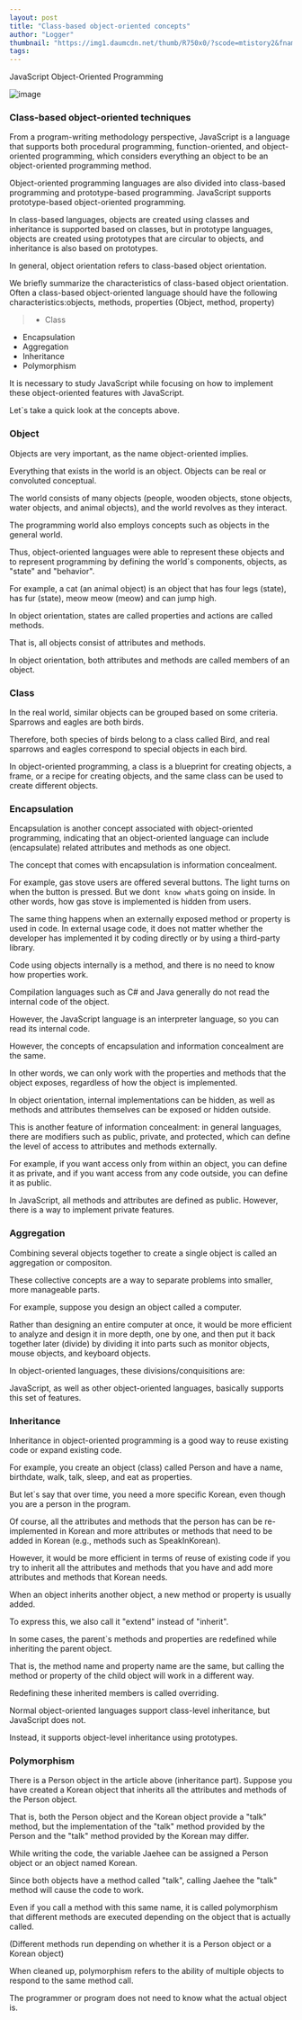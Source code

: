 ```yaml
---
layout: post
title: "Class-based object-oriented concepts"
author: "Logger"
thumbnail: "https://img1.daumcdn.net/thumb/R750x0/?scode=mtistory2&fname=https%3A%2F%2Ft1.daumcdn.net%2Fcfile%2Ftistory%2F27068734569F4C1A11"
tags: 
---
```



JavaScript Object-Oriented Programming

![image](https://t1.daumcdn.net/cfile/tistory/27068734569F4C1A11)

### Class-based object-oriented techniques

From a program-writing methodology perspective, JavaScript is a language that supports both procedural programming, function-oriented, and object-oriented programming, which considers everything an object to be an object-oriented programming method.

Object-oriented programming languages are also divided into class-based programming and prototype-based programming. JavaScript supports prototype-based object-oriented programming.

In class-based languages, objects are created using classes and inheritance is supported based on classes, but in prototype languages, objects are created using prototypes that are circular to objects, and inheritance is also based on prototypes.

In general, object orientation refers to class-based object orientation.

We briefly summarize the characteristics of class-based object orientation. Often a class-based object-oriented language should have the following characteristics:objects, methods, properties (Object, method, property)

> - Class
- Encapsulation
- Aggregation
- Inheritance
- Polymorphism

It is necessary to study JavaScript while focusing on how to implement these object-oriented features with JavaScript.

Let`s take a quick look at the concepts above.

### Object

Objects are very important, as the name object-oriented implies.

Everything that exists in the world is an object. Objects can be real or convoluted conceptual.

The world consists of many objects (people, wooden objects, stone objects, water objects, and animal objects), and the world revolves as they interact.

The programming world also employs concepts such as objects in the general world.

Thus, object-oriented languages were able to represent these objects and to represent programming by defining the world`s components, objects, as "state" and "behavior".

For example, a cat (an animal object) is an object that has four legs (state), has fur (state), meow meow (meow) and can jump high.

In object orientation, states are called properties and actions are called methods.

That is, all objects consist of attributes and methods.

In object orientation, both attributes and methods are called members of an object.

### Class

In the real world, similar objects can be grouped based on some criteria. Sparrows and eagles are both birds.

Therefore, both species of birds belong to a class called Bird, and real sparrows and eagles correspond to special objects in each bird.

In object-oriented programming, a class is a blueprint for creating objects, a frame, or a recipe for creating objects, and the same class can be used to create different objects.

### Encapsulation

Encapsulation is another concept associated with object-oriented programming, indicating that an object-oriented language can include (encapsulate) related attributes and methods as one object.

The concept that comes with encapsulation is information concealment.

For example, gas stove users are offered several buttons. The light turns on when the button is pressed.
But we don`t know what`s going on inside. In other words, how gas stove is implemented is hidden from users.

The same thing happens when an externally exposed method or property is used in code. In external usage code, it does not matter whether the developer has implemented it by coding directly or by using a third-party library.

Code using objects internally is a method, and there is no need to know how properties work.

Compilation languages such as C# and Java generally do not read the internal code of the object.

However, the JavaScript language is an interpreter language, so you can read its internal code.

However, the concepts of encapsulation and information concealment are the same.

In other words, we can only work with the properties and methods that the object exposes, regardless of how the object is implemented.

In object orientation, internal implementations can be hidden, as well as methods and attributes themselves can be exposed or hidden outside.

This is another feature of information concealment: in general languages, there are modifiers such as public, private, and protected, which can define the level of access to attributes and methods externally.

For example, if you want access only from within an object, you can define it as private, and if you want access from any code outside, you can define it as public.

In JavaScript, all methods and attributes are defined as public. However, there is a way to implement private features.

### Aggregation

Combining several objects together to create a single object is called an aggregation or compositon.

These collective concepts are a way to separate problems into smaller, more manageable parts.

For example, suppose you design an object called a computer.

Rather than designing an entire computer at once, it would be more efficient to analyze and design it in more depth, one by one, and then put it back together later (divide) by dividing it into parts such as monitor objects, mouse objects, and keyboard objects.

In object-oriented languages, these divisions/conquisitions are:

JavaScript, as well as other object-oriented languages, basically supports this set of features.

### Inheritance

Inheritance in object-oriented programming is a good way to reuse existing code or expand existing code.

For example, you create an object (class) called Person and have a name, birthdate, walk, talk, sleep, and eat as properties.

But let`s say that over time, you need a more specific Korean, even though you are a person in the program.

Of course, all the attributes and methods that the person has can be re-implemented in Korean and more attributes or methods that need to be added in Korean (e.g., methods such as SpeakInKorean).

However, it would be more efficient in terms of reuse of existing code if you try to inherit all the attributes and methods that you have and add more attributes and methods that Korean needs.

When an object inherits another object, a new method or property is usually added.

To express this, we also call it "extend" instead of "inherit".

In some cases, the parent`s methods and properties are redefined while inheriting the parent object.

That is, the method name and property name are the same, but calling the method or property of the child object will work in a different way.

Redefining these inherited members is called overriding.

Normal object-oriented languages support class-level inheritance, but JavaScript does not.

Instead, it supports object-level inheritance using prototypes.

### Polymorphism

There is a Person object in the article above (inheritance part). Suppose you have created a Korean object that inherits all the attributes and methods of the Person object.

That is, both the Person object and the Korean object provide a "talk" method, but the implementation of the "talk" method provided by the Person and the "talk" method provided by the Korean may differ.

While writing the code, the variable Jaehee can be assigned a Person object or an object named Korean.

Since both objects have a method called "talk", calling Jaehee the "talk" method will cause the code to work.

Even if you call a method with this same name, it is called polymorphism that different methods are executed depending on the object that is actually called.

(Different methods run depending on whether it is a Person object or a Korean object)

When cleaned up, polymorphism refers to the ability of multiple objects to respond to the same method call.

The programmer or program does not need to know what the actual object is.